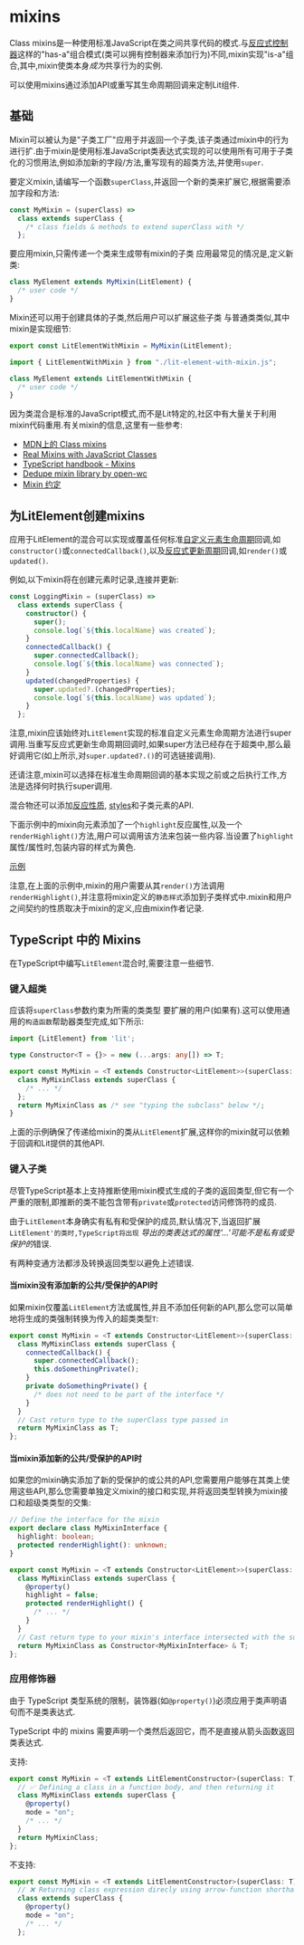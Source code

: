 # mixins

Class
mixins是一种使用标准JavaScript在类之间共享代码的模式.与[反应式控制器](/docs/composition/controllers/)这样的"has-a"组合模式(类可以拥有控制器来添加行为)不同,mixin实现"is-a"组合,其中,mixin使类本身*成为*共享行为的实例.

可以使用mixins通过添加API或重写其生命周期回调来定制Lit组件.

## 基础

Mixin可以被认为是"子类工厂"应用于并返回一个子类,该子类通过mixin中的行为进行扩.由于mixin是使用标准JavaScript类表达式实现的可以使用所有可用于子类化的习惯用法,例如添加新的字段/方法,重写现有的超类方法,并使用`super`.

要定义mixin,请编写一个函数`superClass`,并返回一个新的类来扩展它,根据需要添加字段和方法:

```ts
const MyMixin = (superClass) =>
  class extends superClass {
    /* class fields & methods to extend superClass with */
  };
```

要应用mixin,只需传递一个类来生成带有mixin的子类 应用最常见的情况是,定义新类:

```ts
class MyElement extends MyMixin(LitElement) {
  /* user code */
}
```

Mixin还可以用于创建具体的子类,然后用户可以扩展这些子类
与普通类类似,其中mixin是实现细节:

```ts
export const LitElementWithMixin = MyMixin(LitElement);
```

```ts
import { LitElementWithMixin } from "./lit-element-with-mixin.js";

class MyElement extends LitElementWithMixin {
  /* user code */
}
```

因为类混合是标准的JavaScript模式,而不是Lit特定的,社区中有大量关于利用mixin代码重用.有关mixin的信息,这里有一些参考:

- [MDN上的 Class mixins](https://developer.mozilla.org/en-US/docs/Web/JavaScript/Reference/Classes#mix-ins)
- [Real Mixins with JavaScript Classes](https://justinfagnani.com/2015/12/21/real-mixins-with-JavaScript-classes/)
- [TypeScript handbook - Mixins](https://www.TypeScriptlang.org/docs/handbook/mixins.html)
- [Dedupe mixin library by open-wc](https://open-wc.org/docs/development/dedupe-mixin/)
- [Mixin 约定](https://component.kitchen/elix/mixins)

## 为LitElement创建mixins

应用于LitElement的混合可以实现或覆盖任何标准[自定义元素生命周期](/docs/components/lifecycle/#自定义元素生命周期)回调,如`constructor()`或`connectedCallback()`,以及[反应式更新周期](/docs/components/lifecycle/#反应式更新周期)回调,如`render()`或`updated()`.

例如,以下mixin将在创建元素时记录,连接并更新:

```ts
const LoggingMixin = (superClass) =>
  class extends superClass {
    constructor() {
      super();
      console.log(`${this.localName} was created`);
    }
    connectedCallback() {
      super.connectedCallback();
      console.log(`${this.localName} was connected`);
    }
    updated(changedProperties) {
      super.updated?.(changedProperties);
      console.log(`${this.localName} was updated`);
    }
  };
```

注意,mixin应该始终对`LitElement`实现的标准自定义元素生命周期方法进行super调用.当重写反应式更新生命周期回调时,如果super方法已经存在于超类中,那么最好调用它(如上所示,对`super.updated?.()`的可选链接调用).

还请注意,mixin可以选择在标准生命周期回调的基本实现之前或之后执行工作,方法是选择何时执行super调用.

混合物还可以添加[反应性质](/docs/components/properties/),
[styles](/docs/components/styles/)和子类元素的API.

下面示例中的mixin向元素添加了一个`highlight`反应属性,以及一个`renderHighlight()`方法,用户可以调用该方法来包装一些内容.当设置了`highlight`属性/属性时,包装内容的样式为黄色.

[示例](https://lit.dev/playground/#sample=docs/mixins/highlightable)

注意,在上面的示例中,mixin的用户需要从其`render()`方法调用`renderHighlight()`,并注意将mixin定义的`静态样式`添加到子类样式中.mixin和用户之间契约的性质取决于mixin的定义,应由mixin作者记录.

## TypeScript 中的 Mixins

在TypeScript中编写`LitElement`混合时,需要注意一些细节.

### 键入超类

应该将`superClass`参数约束为所需的类类型
要扩展的用户(如果有).这可以使用通用的`构造函数`帮助器类型完成,如下所示:

```ts
import {LitElement} from 'lit';

type Constructor<T = {}> = new (...args: any[]) => T;

export const MyMixin = <T extends Constructor<LitElement>>(superClass: T) => {
  class MyMixinClass extends superClass {
    /* ... */
  };
  return MyMixinClass as /* see "typing the subclass" below */;
}
```

上面的示例确保了传递给mixin的类从`LitElement`扩展,这样你的mixin就可以依赖于回调和Lit提供的其他API.

### 键入子类

尽管TypeScript基本上支持推断使用mixin模式生成的子类的返回类型,但它有一个严重的限制,即推断的类不能包含带有`private`或`protected`访问修饰符的成员.

由于`LitElement`本身确实有私有和受保护的成员,默认情况下,当返回扩展`LitElement'的类时,TypeScript将出现`
*导出的类表达式的属性'…'可能不是私有或受保护的*错误.

有两种变通方法都涉及转换返回类型以避免上述错误.

#### 当mixin没有添加新的公共/受保护的API时

如果mixin仅覆盖`LitElement`方法或属性,并且不添加任何新的API,那么您可以简单地将生成的类强制转换为传入的超类类型`T`:

```ts
export const MyMixin = <T extends Constructor<LitElement>>(superClass: T) => {
  class MyMixinClass extends superClass {
    connectedCallback() {
      super.connectedCallback();
      this.doSomethingPrivate();
    }
    private doSomethingPrivate() {
      /* does not need to be part of the interface */
    }
  }
  // Cast return type to the superClass type passed in
  return MyMixinClass as T;
};
```

#### 当mixin添加新的公共/受保护的API时

如果您的mixin确实添加了新的受保护的或公共的API,您需要用户能够在其类上使用这些API,那么您需要单独定义mixin的接口和实现,并将返回类型转换为mixin接口和超级类类型的交集:

```ts
// Define the interface for the mixin
export declare class MyMixinInterface {
  highlight: boolean;
  protected renderHighlight(): unknown;
}

export const MyMixin = <T extends Constructor<LitElement>>(superClass: T) => {
  class MyMixinClass extends superClass {
    @property()
    highlight = false;
    protected renderHighlight() {
      /* ... */
    }
  }
  // Cast return type to your mixin's interface intersected with the superClass type
  return MyMixinClass as Constructor<MyMixinInterface> & T;
};
```

### 应用修饰器

由于 TypeScript
类型系统的限制，装饰器(如`@property()`)必须应用于类声明语句而不是类表达式.

TypeScript 中的 mixins
需要声明一个类然后返回它，而不是直接从箭头函数返回类表达式.

支持:

```ts
export const MyMixin = <T extends LitElementConstructor>(superClass: T) => {
  // ✅ Defining a class in a function body, and then returning it
  class MyMixinClass extends superClass {
    @property()
    mode = "on";
    /* ... */
  }
  return MyMixinClass;
};
```

不支持:

```ts
export const MyMixin = <T extends LitElementConstructor>(superClass: T) =>
  // ❌ Returning class expression direcly using arrow-function shorthand
  class extends superClass {
    @property()
    mode = "on";
    /* ... */
  };
```
